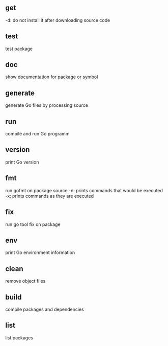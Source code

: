 ## get
-d: do not install it after downloading source code


## test
test package 

## doc
show documentation for package or symbol

## generate
generate Go files by processing source

## run 
compile and run Go programm


## version
print Go version

## fmt
run gofmt on package source 
-n: prints commands that would be executed
-x: prints commands as they are executed

## fix
run go tool fix on package


## env 
print Go environment information

## clean 
remove object files


## build
compile packages and dependencies

## list
list packages


